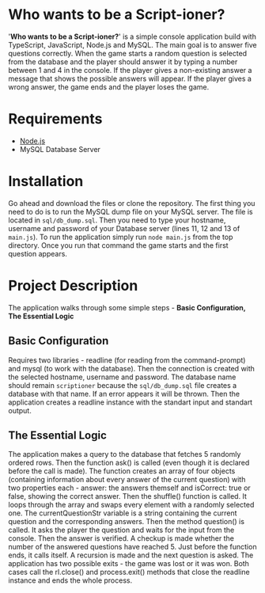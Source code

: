 # Who wants to be a Script-ioner?
'__Who wants to be a Script-ioner?__' is a simple console application build with TypeScript, JavaScript, Node.js and MySQL. The main goal is to answer five questions correctly. When the game starts a random question is selected from the database and the player should answer it by typing a number between 1 and 4 in the console. If the player gives a non-existing answer a message that shows the possible answers will appear. If the player gives a wrong answer, the game ends and the player loses the game.

# Requirements
* [Node.js](https://nodejs.org/en/)
* MySQL Database Server

# Installation
Go ahead and download the files or clone the repository. The first thing you need to do is to run the MySQL dump file on your MySQL server. The file is located in `sql/db_dump.sql`. Then you need to type your hostname, username and password of your Database server (lines 11, 12 and 13 of `main.js`). To run the application simply run `node main.js` from the top directory. Once you run that command the game starts and the first question appears.

# Project Description
The application walks through some simple steps - __Basic Configuration, The Essential Logic__
## Basic Configuration
Requires two libraries - readline (for reading from the command-prompt) and mysql (to work with the database). Then the connection is created with the selected hostname, username and password. The database name should remain `scriptioner` because the `sql/db_dump.sql` file creates a database with that name. If an error appears it will be thrown. Then the application creates a readline instance with the standart input and standart output.

## The Essential Logic
The application makes a query to the database that fetches 5 randomly ordered rows. Then the function ask() is called (even though it is declared before the call is made). The function creates an array of four objects (containing information about every answer of the current question) with two properties each - answer: the answers themself and isCorrect: true or false, showing the correct answer. Then the shuffle() function is called. It loops through the array and swaps every element with a randomly selected one. The currentQuestionStr variable is a string containing the current question and the corresponding answers. Then the method question() is called. It asks the player the question and waits for the input from the console. Then the answer is verified. A checkup is made whether the number of the answered questions have reached 5. Just before the function ends, it calls itself. A recursion is made and the next question is asked. The application has two possible exits - the game was lost or it was won. Both cases call the rl.close() and process.exit() methods that close the readline instance and ends the whole process.